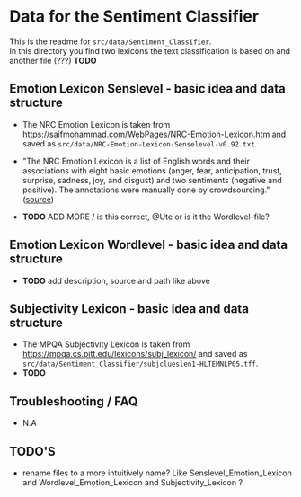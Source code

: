 # Data for the Sentiment Classifier
This is the readme for `src/data/Sentiment_Classifier`.  
In this directory you find two lexicons the text classification is based on and another file (???) **TODO**


## Emotion Lexicon Senslevel -  basic idea and data structure
- The NRC Emotion Lexicon is taken from https://saifmohammad.com/WebPages/NRC-Emotion-Lexicon.htm and saved as ``src/data/NRC-Emotion-Lexicon-Senselevel-v0.92.txt``.

- "The NRC Emotion Lexicon is a list of English words and their associations with eight basic emotions (anger, fear, anticipation, trust, surprise, sadness, joy, and disgust) and two sentiments (negative and positive). The annotations were manually done by crowdsourcing." ([source](https://saifmohammad.com/WebPages/NRC-Emotion-Lexicon.htm))  
- **TODO**  ADD MORE / is this correct, @Ute or is it the Wordlevel-file? 


## Emotion Lexicon Wordlevel - basic idea and data structure
- **TODO** add description, source and path like above

##  Subjectivity Lexicon -  basic idea and data structure
- The MPQA Subjectivity Lexicon is taken from https://mpqa.cs.pitt.edu/lexicons/subj_lexicon/ and saved as `src/data/Sentiment_Classifier/subjclueslen1-HLTEMNLP05.tff`.  
- **TODO**



## Troubleshooting / FAQ
- N.A

## TODO'S 
- rename files to a more intuitively name? Like Senslevel_Emotion_Lexicon and Wordlevel_Emotion_Lexicon and Subjectivity_Lexicon ? 
